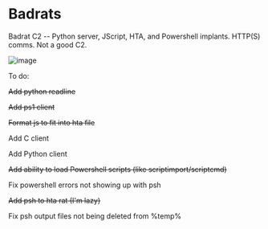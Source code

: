 # Badrats

Badrat C2 -- Python server, JScript, HTA, and Powershell implants. HTTP(S) comms. Not a good C2.

![image](/uploads/abaac20b287bc050ecb7400927f45e2f/image.png)

To do:

~~Add python readline~~

~~Add ps1 client~~

~~Format js to fit into hta file~~

Add C client

Add Python client

~~Add ability to load Powershell scripts (like scriptimport/scriptcmd)~~

Fix powershell errors not showing up with psh

~~Add psh to hta rat (I'm lazy)~~

Fix psh output files not being deleted from %temp%
